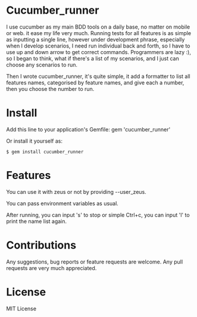 Cucumber_runner
================

I use cucumber as my main BDD tools on a daily base, no matter on mobile or web. it ease my life very much.
Running tests for all features is as simple as inputting a single line, however under development phrase,
especially when I develop scenarios, I need run individual back and forth, so I have to use up and down arrow
to get correct commands. Programmers are lazy :), so I began to think, what if there's a list of my scenarios,
and I just can choose any scenarios to run.

Then I wrote cucumber_runner, it's quite simple, it add a formatter to list all features names, categorised by
feature names, and give each a number, then you choose the number to run.


Install
========

Add this line to your application's Gemfile:
 gem 'cucumber_runner'


Or install it yourself as:

    $ gem install cucumber_runner


Features
========

You can use it with zeus or not by providing --user_zeus.

You can pass environment variables as usual.

After running, you can input 's' to stop or simple Ctrl+c, you
can input 'l' to print the name list again.


Contributions
=============
Any suggestions, bug reports or feature requests are welcome.
Any pull requests are very much appreciated.


License
============
MIT License